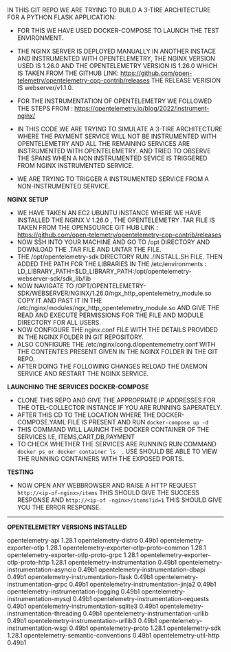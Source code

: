 IN THIS GIT REPO WE ARE TRYING TO BUILD A 3-TIRE ARCHITECTURE FOR A PYTHON FLASK APPLICATION: 
* FOR THIS WE HAVE USED DOCKER-COMPOSE TO LAUNCH THE TEST ENVIRONMENT.
* THE NGINX SERVER IS DEPLOYED MANUALLY IN ANOTHER INSTACE AND INSTRUMENTED WITH OPENTELEMETRY, THE NGINX VERSION USED IS 1.26.0 AND THE OPENTELEMETRY VERSION IS 1.26.0 WHICH IS TAKEN FROM THE GITHUB LINK: https://github.com/open-telemetry/opentelemetry-cpp-contrib/releases
THE RELEASE VERISION IS webserver/v1.1.0.
* FOR THE INSTRUMENTATION OF OPENTELEMETRY WE FOLLOWED THE STEPS FROM : https://opentelemetry.io/blog/2022/instrument-nginx/

* IN THIS CODE WE ARE TRYING TO SIMULATE A 3-TIRE ARCHITECTURE WHERE THE PAYMENT SERVICE WILL NOT BE INSTRUMENTED WITH OPENTELEMETRY AND ALL THE REMAINING SERVICES ARE INSTRUMENTED WITH OPENTELEMETRY. AND TRIED TO OBSERVE THE SPANS WHEN A NON INSTRUMENTED SEVICE IS TRIGGERED FROM NGINX INSTRUMENTED SERVICE.
* WE ARE TRYING TO TRIGGER A INSTRUMENTED SERVICE FROM A NON-INSTRUMENTED SERVICE.
  
**NGINX SETUP**

* WE HAVE TAKEN AN EC2 UBUNTU INSTANCE WHERE WE HAVE INSTALLED THE NGINX V 1.26.0 , THE OPENTELEMETRY .TAR FILE IS TAKEN FROM THE OPENSOURCE GIT HUB LINK : https://github.com/open-telemetry/opentelemetry-cpp-contrib/releases
* NOW SSH INTO YOUR MACHINE AND GO TO /opt DIRECTORY AND DOWNLOAD THE .TAR FILE AND UNTAR THE FILE.
* THE /opt/opentelemetry-sdk DIRECTORY RUN ./INSTALL.SH FILE. THEN ADDED THE PATH FOR THE LIBRARIES IN THE /etc/environments : LD_LIBRARY_PATH=$LD_LIBRARY_PATH:/opt/opentelemetry-webserver-sdk/sdk_lib/lib
* NOW NAVIGATE TO /OPT/OPENTELEMETRY-SDK/WEBSERVER/NGINX/1.26.0/ngx_http_opentelemetry_module.so COPY IT AND PAST IT IN THE /etc/nginx/modules/ngx_http_opentelemetry_module.so AND GIVE THE READ AND EXECUTE PERMISSIONS FOR THE FILE AND MODULE DIRECTORY FOR ALL USERS.
* NOW CONFIGURE THE nginx.conf FILE WITH THE DETAILS PROVIDED IN THE NGINX FOLDER IN GIT REPOSITORY.
* ALSO CONFIGURE THE /etc/nginx/cong.d/opentememetry.conf  WITH THE CONTENTES PRESENT GIVEN IN THE NGINX FOLDER IN THE GIT REPO.
* AFTER DOING THE FOLLOWING CHANGES RELOAD THE DAEMON SERVICE AND RESTART THE NGINX SERVICE.

 **LAUNCHING THE SERVICES DOCKER-COMPOSE** 

 * CLONE THIS REPO AND GIVE THE APPROPRIATE IP ADDRESSES FOR THE OTEL-COLLECTOR INSTANCE IF YOU ARE RUNNING SAPERATELY.
 * AFTER THIS CD TO THE LOCATION WHERE THE DOCKER-COMPOSE.YAML FILE IS PRESENT AND RUN `docker-compose up -d`
 * THIS COMMAND WILL LAUNCH THE DOCKER CONTAINER OF THE SERVICES I.E, ITEMS,CART,DB,PAYMENT
 * TO CHECK WHETHER THE SERVICES ARE RUNNING RUN COMMAND `docker ps or docker container ls  `. USE SHOULD BE ABLE TO VIEW THE RUNNING CONTAINERS WITH THE EXPOSED PORTS.

**TESTING**
* NOW OPEN ANY WEBBROWSER AND RAISE A HTTP REQUEST `http://<ip-of-nginx>/items` THIS SHOULD GIVE THE SUCCESS RESPONSE AND `http://<ip-of -nginx>/items?id=1` THIS SHOULD GIVE YOU THE ERROR RESPONSE.
----
  **OPENTELEMETRY VERSIONS INSTALLED**

opentelemetry-api                        1.28.1
opentelemetry-distro                     0.49b1
opentelemetry-exporter-otlp              1.28.1
opentelemetry-exporter-otlp-proto-common 1.28.1
opentelemetry-exporter-otlp-proto-grpc   1.28.1
opentelemetry-exporter-otlp-proto-http   1.28.1
opentelemetry-instrumentation            0.49b1
opentelemetry-instrumentation-asyncio    0.49b1
opentelemetry-instrumentation-dbapi      0.49b1
opentelemetry-instrumentation-flask      0.49b1
opentelemetry-instrumentation-grpc       0.49b1
opentelemetry-instrumentation-jinja2     0.49b1
opentelemetry-instrumentation-logging    0.49b1
opentelemetry-instrumentation-mysql      0.49b1
opentelemetry-instrumentation-requests   0.49b1
opentelemetry-instrumentation-sqlite3    0.49b1
opentelemetry-instrumentation-threading  0.49b1
opentelemetry-instrumentation-urllib     0.49b1
opentelemetry-instrumentation-urllib3    0.49b1
opentelemetry-instrumentation-wsgi       0.49b1
opentelemetry-proto                      1.28.1
opentelemetry-sdk                        1.28.1
opentelemetry-semantic-conventions       0.49b1
opentelemetry-util-http                  0.49b1
